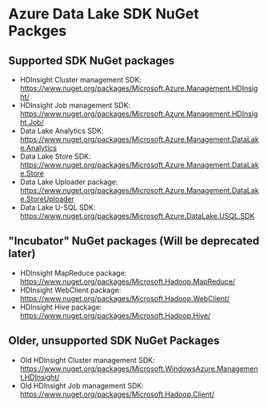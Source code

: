 # Azure Data Lake SDK NuGet Packges

## Supported SDK NuGet packages
* HDInsight Cluster management SDK:  https://www.nuget.org/packages/Microsoft.Azure.Management.HDInsight/
* HDInsight Job management SDK:  https://www.nuget.org/packages/Microsoft.Azure.Management.HDInsight.Job/
* Data Lake Analytics SDK:  https://www.nuget.org/packages/Microsoft.Azure.Management.DataLake.Analytics
* Data Lake Store SDK:  https://www.nuget.org/packages/Microsoft.Azure.Management.DataLake.Store
* Data Lake Uploader package:  https://www.nuget.org/packages/Microsoft.Azure.Management.DataLake.StoreUploader
* Data Lake U-SQL SDK: https://www.nuget.org/packages/Microsoft.Azure.DataLake.USQL.SDK

## "Incubator" NuGet packages (Will be deprecated later)
* HDInsight MapReduce package: https://www.nuget.org/packages/Microsoft.Hadoop.MapReduce/
* HDInsight WebClient package: https://www.nuget.org/packages/Microsoft.Hadoop.WebClient/
* HDInsight Hive package: https://www.nuget.org/packages/Microsoft.Hadoop.Hive/

## Older, unsupported SDK NuGet Packages
* Old HDInsight Cluster management SDK:  https://www.nuget.org/packages/Microsoft.WindowsAzure.Management.HDInsight/
* Old HDInsight Job management SDK:  https://www.nuget.org/packages/Microsoft.Hadoop.Client/
